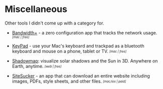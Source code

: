 # Miscellaneous
Other tools I didn't come up with a category for.

- [Bandwidth+](https://apps.apple.com/us/app/bandwidth/id490461369) - a zero configuration app that tracks the network usage. <sub><sup>*[mac | free]*</sup></sub>

- [KeyPad](https://apps.apple.com/in/app/keypad-bluetooth-keyboard/id1491684442) - use your Mac's keyboard and trackpad as a bluetooth keyboard and mouse on a phone, tablet or TV. <sub><sup>*[mac | free]*</sup></sub>

- [Shadowmap](https://app.shadowmap.org): visualize solar shadows and the Sun in 3D. Anywhere on Earth, anytime. <sub><sup>*[web | free]*</sup></sub>

- [SiteSucker](https://ricks-apps.com/osx/sitesucker/index.html) - an app that can download an entire website including images, PDFs, style sheets, and other files. <sub><sup>*[mac/ios | paid]*</sup></sub>
